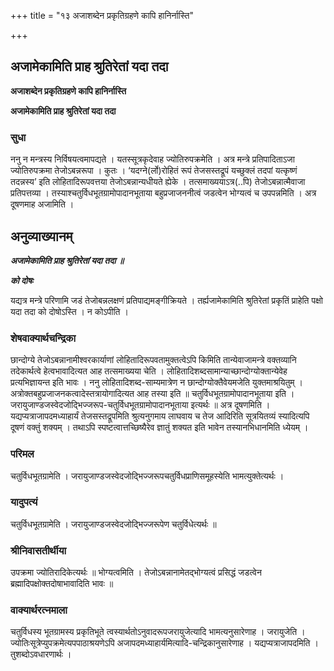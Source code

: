 +++
title = "१३ अजाशब्देन प्रकृतिग्रहणे कापि हानिर्नास्ति"

+++


## अजामेकामिति प्राह श्रुतिरेतां यदा तदा

**अजाशब्देन प्रकृतिग्रहणे कापि हानिर्नास्ति**

**अजामेकामिति प्राह श्रुतिरेतां यदा तदा**

### **सुधा**

ननु न मन्त्रस्य निर्विषयत्वमापद्यते । यतस्सूत्रकृदेवाह ज्योतिरुपक्रमेति । अत्र मन्त्रे प्रतिपादिताऽजा ज्योतिरुपक्रमा तेजोऽबन्नरूपा । कुतः । ‘यदग्ने(र्लो)रोहितं रूपं तेजसस्तद्रूपं यच्छुक्लं तदपां यत्कृष्णं तदन्नस्य’ इति लोहितादिरूपवत्तया तेजोऽबन्नान्यधीयते ह्येके । तत्समाख्ययाऽत्र(..पि) तेजोऽबन्नात्मैवाजा प्रतिपत्तव्या । तस्याश्चतुर्विधभूतग्रामोपादानभूताया बहुप्रजाजननीत्वं जडत्वेन भोग्यत्वं च उपपन्नमिति । अत्र दूषणमाह अजामिति ।

## **अनुव्याख्यानम्**

***अजामेकामिति प्राह श्रुतिरेतां यदा तदा ॥***

***को दोषः***

यद्यत्र मन्त्रे परिणामि जडं तेजोबन्नलक्षणं प्रतिपाद्यमङ्गीक्रियते । तर्ह्यजामेकामिति श्रुतिरेतां प्रकृतिं प्राहेति पक्षो यदा तदा को दोषोऽस्ति । न कोऽपीति ।

### **शेषवाक्यार्थचन्द्रिका**

छान्दोग्ये तेजोऽबन्नानामीश्वरकार्याणां लोहितादिरूपवतामुक्तत्वेऽपि किमिति तान्येवाजामन्त्रे वक्तव्यानि तदेकार्थत्वे हेत्वभावादित्यत आह तत्समाख्यया चेति । लोहितादिशब्दसामान्याच्छान्दोग्योक्तान्येवेह प्रत्यभिज्ञायन्त इति भावः । ननु लोहितादिशब्द-साम्यमात्रेण न छान्दोग्योक्तैवेयमजेति युक्तमाश्रयितुम् । अत्रोक्तबहुप्रजाजनकत्वादेस्तत्रायोगादित्यत आह तस्या इति ॥ चतुर्विधभूतग्रामोपादानभूताया इति । जरायुजाण्डजस्वेदजोद्भिज्जरूप-चतुर्विधभूतग्रामोपादानभूताया इत्यर्थः ॥ अत्र दूषणमिति । यद्यप्यत्राजापदमध्याहार्यं तेजसस्तद्रूपमिति श्रुत्यनुगमाय लाघवाय च तेज आदिरिति सूत्रयितव्यं स्यादित्यपि दूषणं वक्तुं शक्यम् । तथाऽपि स्पष्टत्वात्तच्छिष्यैरेव ज्ञातुं शक्यत इति भावेन तस्यानभिधानमिति ध्येयम् ।

### **परिमल**

चतुर्विधभूतग्रामेति । जरायुजाण्डजस्वेदजोद्भिज्जरूपचतुर्विधप्राणिसमूहस्येति भामत्युक्तेत्यर्थः ।

### **यादुपत्यं**

चतुर्विधभूतग्रामेति । जरायुजाण्डजस्वेदजोद्भिज्जरूपेण चतुर्विधेत्यर्थः ॥

### **श्रीनिवासतीर्थीया**

उपक्रमा ज्योतिरादिकेत्यर्थः ॥ भोग्यत्वमिति । तेजोऽबन्नानामेतद्भोग्यत्वं प्रसिद्धं जडत्वेन ब्रह्मादिपक्षोक्तदोषाभावादिति भावः ॥

### **वाक्यार्थरत्नमाला**

चतुर्विधस्य भूतग्रामस्य प्रकृतिभूते त्वस्यार्थतोऽनुवादरूपजरायुजेत्यादि भामत्यनुसारेणाह । जरायुजेति । ज्योतिःसूत्रेप्युपक्रमेत्यपपाठाश्रयणेऽपि अजापदमध्याहार्यमित्यादि-चन्द्रिकानुसारेणाह । यद्यप्यत्राजापदमिति । तुशब्दोऽवधारणार्थः ।

